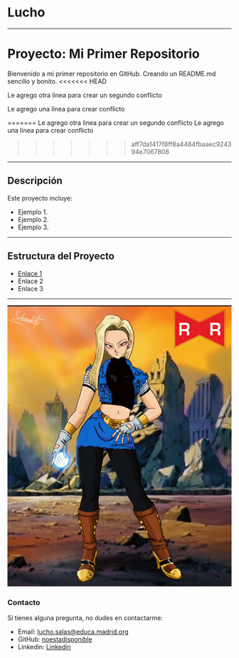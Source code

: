 # Lucho
---


# Proyecto: Mi Primer Repositorio

Bienvenido a mi primer repositorio en GitHub. 
Creando un README.md sencillo y bonito.
<<<<<<< HEAD

Le agrego otra linea para crear un segundo conflicto

Le agrego una línea para crear conflicto

=======
Le agrego otra linea para crear un segundo conflicto
Le agrego una línea para crear conflicto
>>>>>>> aff7da1417f8ff8a4484fbaaec924394e7067808

---

## Descripción

Este proyecto incluye:
- Ejemplo 1.
- Ejemplo 2.
- Ejemplo 3.

---

## Estructura del Proyecto
- [Enlace 1](https://youtu.be/zJlaFBv5IqM?si=NN1I46NykYP9lpzF)
- Enlace 2
- Enlace 3

---

![imagen](imagenes/18.jpg)

### Contacto
Si tienes alguna pregunta, no dudes en contactarme:

- Email: lucho.salas@educa.madrid.org
- GitHub: [noestadisponible](https://github.com/noestadisponible)
- Linkedin: [Linkedin](https://www.linkedin.com/in/luchopaul)
